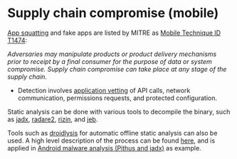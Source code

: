 # Supply chain compromise (mobile)

[App squatting](../mobile/squatting.md) and fake apps are listed by MITRE as [Mobile Technique ID T1474](https://attack.mitre.org/techniques/T1474/): 

_Adversaries may manipulate products or product delivery mechanisms prior to receipt by a final consumer for the purpose of data or system compromise. Supply chain compromise can take place at any stage of the supply chain._

* Detection involves [application vetting](https://attack.mitre.org/datasources/DS0041/) of API calls, network communication, permissions requests, and protected configuration.

Static analysis can be done with various tools to decompile the binary, such as [jadx](https://testlab.tymyrddin.dev/docs/dfir/jadx), [radare2](https://testlab.tymyrddin.dev/docs/dis/r2), [rizin](https://testlab.tymyrddin.dev/docs/dis/rizin), and [jeb](https://testlab.tymyrddin.dev/docs/dis/jeb). 

Tools such as [droidlysis](https://testlab.tymyrddin.dev/docs/dfir/droidlysis) for automatic offline static analysis can also be used. A high level description of the process can be found [here](https://dfir.tymyrddin.dev/docs/notes/mobile-analysis), and is applied in [Android malware analysis (Pithus and jadx)](https://dfir.tymyrddin.dev/docs/thm/android.md) as example.